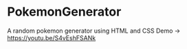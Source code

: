 # PokemonGenerator
A random pokemon generator using HTML and CSS
Demo -> https://youtu.be/S4vEshFSANk
